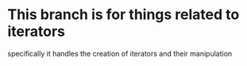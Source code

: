 # This branch is for things related to iterators
specifically it handles the creation of iterators and their manipulation
